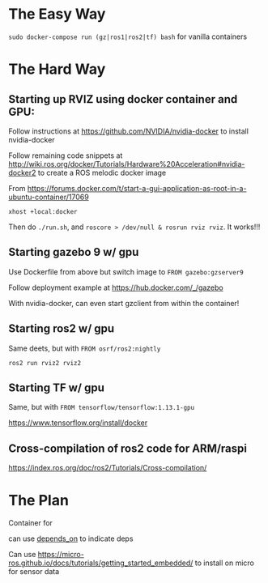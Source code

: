 # The Easy Way

`sudo docker-compose run (gz|ros1|ros2|tf) bash` for vanilla containers

# The Hard Way

## Starting up RVIZ using docker container and GPU:

Follow instructions at https://github.com/NVIDIA/nvidia-docker to install nvidia-docker

Follow remaining code snippets at http://wiki.ros.org/docker/Tutorials/Hardware%20Acceleration#nvidia-docker2
to create a ROS melodic docker image

From https://forums.docker.com/t/start-a-gui-application-as-root-in-a-ubuntu-container/17069

`xhost +local:docker`

Then do `./run.sh`, and `roscore > /dev/null & rosrun rviz rviz`. It works!!!

## Starting gazebo 9 w/ gpu

Use Dockerfile from above but switch image to `FROM gazebo:gzserver9`

Follow deployment example at https://hub.docker.com/_/gazebo

With nvidia-docker, can even start gzclient from within the container!

## Starting ros2 w/ gpu

Same deets, but with `FROM osrf/ros2:nightly`

`ros2 run rviz2 rviz2`

## Starting TF w/ gpu

Same, but with `FROM tensorflow/tensorflow:1.13.1-gpu`

https://www.tensorflow.org/install/docker

## Cross-compilation of ros2 code for ARM/raspi

https://index.ros.org/doc/ros2/Tutorials/Cross-compilation/

# The Plan

Container for

can use [depends_on](https://index.ros.org/doc/ros2/Tutorials/Run-2-nodes-in-two-separate-docker-containers/) to indicate deps

Can use https://micro-ros.github.io/docs/tutorials/getting_started_embedded/ to install on micro for sensor data
